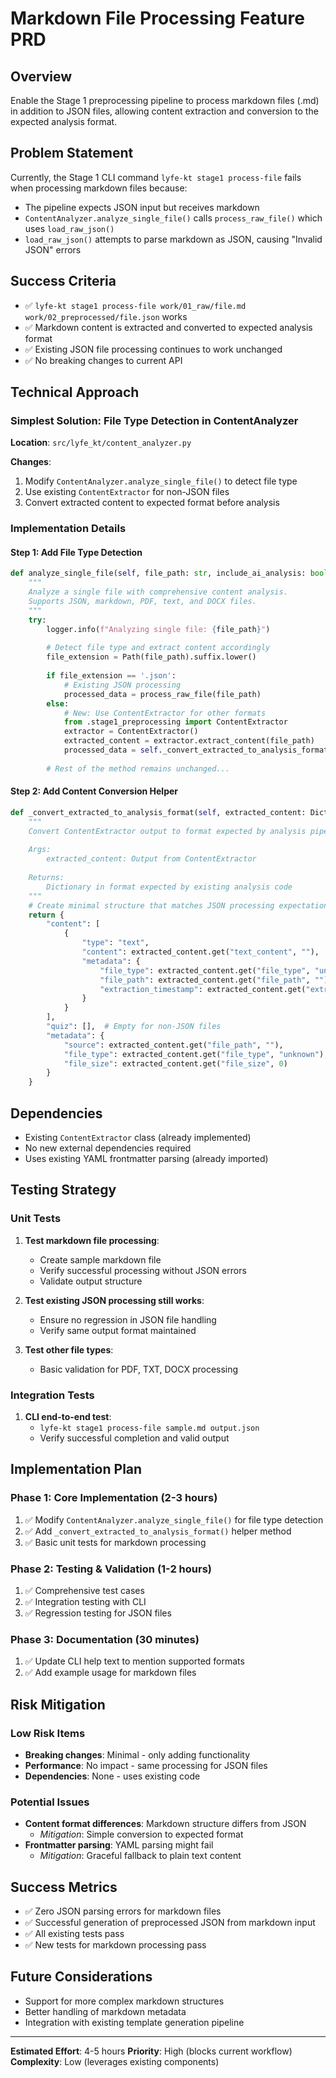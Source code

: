 # Markdown File Processing Feature PRD

## Overview
Enable the Stage 1 preprocessing pipeline to process markdown files (.md) in addition to JSON files, allowing content extraction and conversion to the expected analysis format.

## Problem Statement
Currently, the Stage 1 CLI command `lyfe-kt stage1 process-file` fails when processing markdown files because:
- The pipeline expects JSON input but receives markdown
- `ContentAnalyzer.analyze_single_file()` calls `process_raw_file()` which uses `load_raw_json()`
- `load_raw_json()` attempts to parse markdown as JSON, causing "Invalid JSON" errors

## Success Criteria
- ✅ `lyfe-kt stage1 process-file work/01_raw/file.md work/02_preprocessed/file.json` works
- ✅ Markdown content is extracted and converted to expected analysis format
- ✅ Existing JSON file processing continues to work unchanged
- ✅ No breaking changes to current API

## Technical Approach

### Simplest Solution: File Type Detection in ContentAnalyzer

**Location**: `src/lyfe_kt/content_analyzer.py`

**Changes**:
1. Modify `ContentAnalyzer.analyze_single_file()` to detect file type
2. Use existing `ContentExtractor` for non-JSON files
3. Convert extracted content to expected format before analysis

### Implementation Details

#### Step 1: Add File Type Detection
```python
def analyze_single_file(self, file_path: str, include_ai_analysis: bool = True) -> Dict[str, Any]:
    """
    Analyze a single file with comprehensive content analysis.
    Supports JSON, markdown, PDF, text, and DOCX files.
    """
    try:
        logger.info(f"Analyzing single file: {file_path}")
        
        # Detect file type and extract content accordingly
        file_extension = Path(file_path).suffix.lower()
        
        if file_extension == '.json':
            # Existing JSON processing
            processed_data = process_raw_file(file_path)
        else:
            # New: Use ContentExtractor for other formats
            from .stage1_preprocessing import ContentExtractor
            extractor = ContentExtractor()
            extracted_content = extractor.extract_content(file_path)
            processed_data = self._convert_extracted_to_analysis_format(extracted_content)
        
        # Rest of the method remains unchanged...
```

#### Step 2: Add Content Conversion Helper
```python
def _convert_extracted_to_analysis_format(self, extracted_content: Dict[str, Any]) -> Dict[str, Any]:
    """
    Convert ContentExtractor output to format expected by analysis pipeline.
    
    Args:
        extracted_content: Output from ContentExtractor
        
    Returns:
        Dictionary in format expected by existing analysis code
    """
    # Create minimal structure that matches JSON processing expectations
    return {
        "content": [
            {
                "type": "text",
                "content": extracted_content.get("text_content", ""),
                "metadata": {
                    "file_type": extracted_content.get("file_type", "unknown"),
                    "file_path": extracted_content.get("file_path", ""),
                    "extraction_timestamp": extracted_content.get("extraction_timestamp", "")
                }
            }
        ],
        "quiz": [],  # Empty for non-JSON files
        "metadata": {
            "source": extracted_content.get("file_path", ""),
            "file_type": extracted_content.get("file_type", "unknown"),
            "file_size": extracted_content.get("file_size", 0)
        }
    }
```

## Dependencies
- Existing `ContentExtractor` class (already implemented)
- No new external dependencies required
- Uses existing YAML frontmatter parsing (already imported)

## Testing Strategy

### Unit Tests
1. **Test markdown file processing**:
   - Create sample markdown file
   - Verify successful processing without JSON errors
   - Validate output structure

2. **Test existing JSON processing still works**:
   - Ensure no regression in JSON file handling
   - Verify same output format maintained

3. **Test other file types**:
   - Basic validation for PDF, TXT, DOCX processing

### Integration Tests
1. **CLI end-to-end test**:
   - `lyfe-kt stage1 process-file sample.md output.json`
   - Verify successful completion and valid output

## Implementation Plan

### Phase 1: Core Implementation (2-3 hours)
1. ✅ Modify `ContentAnalyzer.analyze_single_file()` for file type detection
2. ✅ Add `_convert_extracted_to_analysis_format()` helper method
3. ✅ Basic unit tests for markdown processing

### Phase 2: Testing & Validation (1-2 hours)
1. ✅ Comprehensive test cases
2. ✅ Integration testing with CLI
3. ✅ Regression testing for JSON files

### Phase 3: Documentation (30 minutes)
1. ✅ Update CLI help text to mention supported formats
2. ✅ Add example usage for markdown files

## Risk Mitigation

### Low Risk Items
- **Breaking changes**: Minimal - only adding functionality
- **Performance**: No impact - same processing for JSON files
- **Dependencies**: None - uses existing code

### Potential Issues
- **Content format differences**: Markdown structure differs from JSON
  - *Mitigation*: Simple conversion to expected format
- **Frontmatter parsing**: YAML parsing might fail
  - *Mitigation*: Graceful fallback to plain text content

## Success Metrics
- ✅ Zero JSON parsing errors for markdown files
- ✅ Successful generation of preprocessed JSON from markdown input
- ✅ All existing tests pass
- ✅ New tests for markdown processing pass

## Future Considerations
- Support for more complex markdown structures
- Better handling of markdown metadata
- Integration with existing template generation pipeline

---

**Estimated Effort**: 4-5 hours
**Priority**: High (blocks current workflow)
**Complexity**: Low (leverages existing components) 